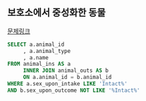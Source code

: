 ## 보호소에서 중성화한 동물
[문제링크](https://school.programmers.co.kr/learn/courses/30/lessons/59045)
```sql
SELECT a.animal_id 
     , a.animal_type
     , a.name
FROM animal_ins AS a
     INNER JOIN animal_outs AS b
     ON a.animal_id = b.animal_id
WHERE a.sex_upon_intake LIKE 'Intact%'
AND b.sex_upon_outcome NOT LIKE '%Intact%'
```

